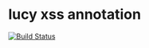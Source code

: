 # lucy xss annotation

[![Build Status](https://semaphoreci.com/api/v1/syaku/lucy-xss-annotation/branches/master/shields_badge.svg)](https://semaphoreci.com/syaku/lucy-xss-annotation)

